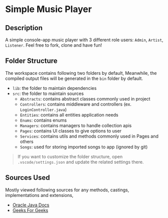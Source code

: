 # Simple Music Player

## Description

A simple console-app music player with 3 different role users: `Admin`, `Artist`, `Listener`.
Feel free to fork, clone and have fun!

## Folder Structure

The workspace contains following two folders by default, Meanwhile, the compiled output files will be generated in the `bin` folder by default.
- `lib`: the folder to maintain dependencies
- `src`: the folder to maintain sources
  - `Abstracts`: contains abstract classes commonly used in project
  - `Controllers`: contains middleware and controllers (ex. `LoginController.java`)
  - `Entities`: contains all entities application needs
  - `Enums`: contains enums
  - `Managers`: contains managers to handle collection apis
  - `Pages`: contains UI classes to give options to user
  - `Services`: contains utils and methods commonly used in Pages and others
  - `Songs`: used for storing imported songs to app (ignored by git)

> If you want to customize the folder structure, open `.vscode/settings.json` and update the related settings there.

## Sources Used

Mostly viewed following sources for any methods, castings, implementations and extensions, 

- [Oracle Java Docs](https://docs.oracle.com/javase/8/docs/)
- [Geeks For Geeks](https://www.geeksforgeeks.org/java/)
